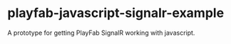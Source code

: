 # playfab-javascript-signalr-example
 
A prototype for getting PlayFab SignalR working with javascript.

